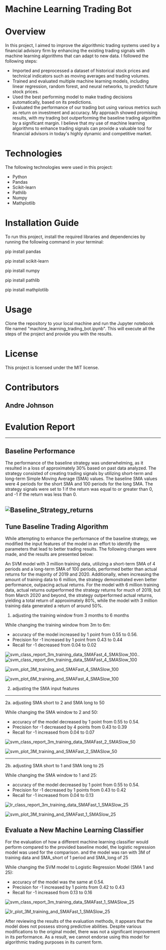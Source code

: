 # Machine Learning Trading Bot

# Overview
In this project, I aimed to improve the algorithmic trading systems used by a financial advisory firm by enhancing the existing trading signals with machine learning algorithms that can adapt to new data. I followed the following steps:
* Imported and preprocessed a dataset of historical stock prices and technical indicators such as moving averages and trading volumes.
* Trained and evaluated multiple machine learning models, including linear regression, random forest, and neural networks, to predict future stock prices.
* Used the best performing model to make trading decisions automatically, based on its predictions.
* Evaluated the performance of our trading bot using various metrics such as return on investment and accuracy.
My approach showed promising results, with my trading bot outperforming the baseline trading algorithm by a significant margin. I believe that my use of machine learning algorithms to enhance trading signals can provide a valuable tool for financial advisors in today's highly dynamic and competitive market.

# Technologies
The following technologies were used in this project:
* Python
* Pandas
* Scikit-learn
* Pathlib
* Numpy
* Mathplotlib

# Installation Guide
To run this project, install the required libraries and dependencies by running the following command in your terminal:

pip install pandas 

pip install scikit-learn 

pip install numpy

pip install pathlib

pip install mathplotlib

# Usage
Clone the repository to your local machine and run the Jupyter notebook file named "machine_learning_trading_bot.ipynb". This will execute all the steps of the project and provide you with the results.

# License
This project is licensed under the MIT license.

# Contributors
 Andre Johnson
---
# Evalution Report
---

## Baseline Performance

The performance of the baseline strategy was underwhelming, as it resulted in a loss of approximately 30% based on past data analyzed. The strategy consisted of creating trading signals by utilizing short-term and long-term Simple Moving Average (SMA) values. The baseline SMA values were 4 periods for the short SMA and 100 periods for the long SMA. The strategy signals were set to 1 if the return was equal to or greater than 0, and -1 if the return was less than 0.

![Baseline_Strategy_returns](https://user-images.githubusercontent.com/118853744/227025257-ef587736-3fc5-4ca3-be0b-6ad625fe5018.jpg)
---

## Tune Baseline Trading Algorithm

While attempting to enhance the performance of the baseline strategy, we modified the input features of the model in an effort to identify the parameters that lead to better trading results. The following changes were made, and the results are presented below:

An SVM model with 3 million training data, utilizing a short-term SMA of 4 periods and a long-term SMA of 100 periods, performed better than actual returns for the majority of 2019 and 2020. Additionally, when increasing the amount of training data to 6 million, the strategy demonstrated even better performance, outpacing actual returns. For the model with 6 million training data, actual returns outperformed the strategy returns for much of 2019, but from March 2020 and beyond, the strategy outperformed actual returns, yielding a total return of approximately 80%, while the model with 3 million training data generated a return of around 50%.

1. adjusting the training window from 3 months to 6 months

While changing the training window from 3m to 6m:
* accuracy of the model increased by 1 point from  0.55 to 0.56. 
* Precision for -1 increased by 1 point from 0.43 to 0.44
* Recall for -1 decreased from 0.04 to 0.02

![svm_class_report_3m_training_data_SMAFast_4_SMASlow_100](https://user-images.githubusercontent.com/118853744/227027326-daee11c2-2a3f-4386-982e-c700b8ee8b78.jpg)..![svm_class_report_6m_training_data_SMAFast_4_SMASlow_100](https://user-images.githubusercontent.com/118853744/227027711-f2a32161-efb7-4179-8562-343d67d6aaa9.jpg)

![svm_plot_3M_training_and_SMAFast_4_SMASlow_100](https://user-images.githubusercontent.com/118853744/227028110-bb914a8f-6d58-42a6-a3b3-e48429515b39.png)

![svm_plot_6M_training_and_SMAFast_4_SMASlow_100](https://user-images.githubusercontent.com/118853744/227028199-f4d87bd4-df65-4286-b810-6b80bb606285.png)


2. adjusting the SMA input features 
---
2a. adjusting SMA short to 2 and SMA long to 50

While changing the SMA window to 2 and 50:
* accuracy of the model decreased by 1 point from  0.55 to 0.54. 
* Precision for -1 decreased by 4 points from 0.43 to 0.39
* Recall for -1 increased from 0.04 to 0.07

![svm_class_report_3m_training_data_SMAFast_2_SMASlow_50](https://user-images.githubusercontent.com/118853744/227028999-73bb2108-0e88-4083-9fa5-e4f61c21ef2e.jpg)

![svm_plot_3M_training_and_SMAFast_2_SMASlow_50](https://user-images.githubusercontent.com/118853744/227029211-47c94649-818f-484b-8aeb-b1960b961031.png)

---
2b. adjusting SMA short to 1 and SMA long to 25

While changing the SMA window to 1 and 25:
* accuracy of the model decreased by 1 point from  0.55 to 0.54. 
* Precision for -1 decreased by 1 points from 0.43 to 0.42
* Recall for -1 increased from 0.04 to 0.13

![lr_class_report_3m_training_data_SMAFast_1_SMASlow_25](https://user-images.githubusercontent.com/118853744/227029602-c0d783cd-9c9f-472c-a1ed-ab05b6f3d58f.jpg)

![svm_plot_3M_training_and_SMAFast_1_SMASlow_25](https://user-images.githubusercontent.com/118853744/227029783-2bb4e2de-b955-48a6-a49c-3dd9525c8161.png)

## Evaluate a New Machine Learning Classifier

For the evaluation of how a different machine learning classifier would perform compared to the provided baseline model, the logistic regression model was used for the comparison. and the model was ran with 3M of training data and SMA_short of 1 period and SMA_long of 25

While changing the SVM model to Logistic Regression Model (SMA 1 and 25):
* accuracy of the model was the same at 0.54. 
* Precision for -1 increased by 1 points from 0.42 to 0.43
* Recall for -1 increased from 0.13 to 0.16

![svm_class_report_3m_training_data_SMAFast_1_SMASlow_25](https://user-images.githubusercontent.com/118853744/227030758-8ce6c132-2e05-4302-a864-f482055ffdfc.jpg)

![lr_plot_3M_training_and_SMAFast_1_SMASlow_25](https://user-images.githubusercontent.com/118853744/227030909-a658096a-3bbd-4a11-93a8-47390250de0f.png)

After reviewing the results of the evaluation methods, it appears that the model does not possess strong predictive abilities. Despite various modifications to the original model, there was not a significant improvement in its performance. As a result, we cannot endorse using this model for algorithmic trading purposes in its current form.
